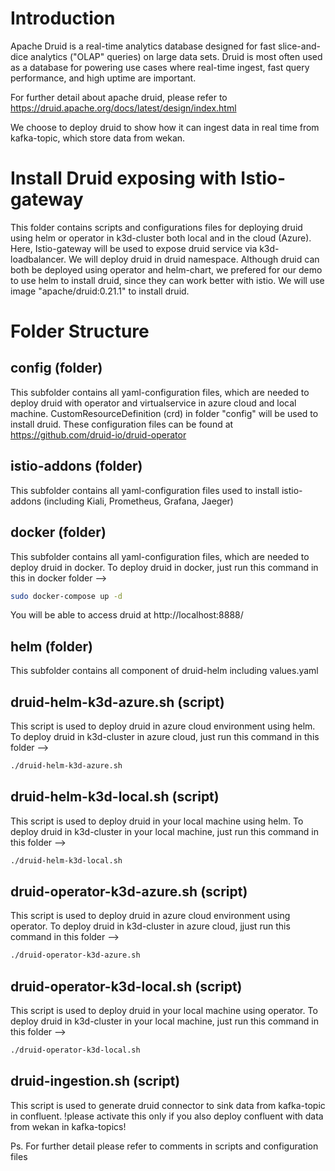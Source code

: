 # Introduction
Apache Druid is a real-time analytics database designed for fast slice-and-dice analytics ("OLAP" queries) on large data sets. Druid is most often used as a database for powering use cases where real-time ingest, fast query performance, and high uptime are important.

For further detail about apache druid, please refer to https://druid.apache.org/docs/latest/design/index.html

We choose to deploy druid to show how it can ingest data in real time from kafka-topic, which store data from wekan.

# Install Druid exposing with Istio-gateway
This folder contains scripts and configurations files for deploying druid using helm or operator in k3d-cluster both local and in the cloud (Azure). Here, Istio-gateway will be used to expose druid service via k3d-loadbalancer. We will deploy druid in druid namespace. Although druid can both be deployed using operator and helm-chart, we prefered for our demo to use helm to install druid, since they can work better with istio. We will use image "apache/druid:0.21.1" to install druid.


# Folder Structure
## config (folder)
This subfolder contains all yaml-configuration files, which are needed to deploy druid with operator and virtualservice in azure cloud and local machine. CustomResourceDefinition (crd) in folder "config" will be used to install druid. These configuration files can be found at https://github.com/druid-io/druid-operator

## istio-addons (folder)
This subfolder contains all yaml-configuration files used to install istio-addons (including Kiali, Prometheus, Grafana, Jaeger)

## docker (folder)
This subfolder contains all yaml-configuration files, which are needed to deploy druid in docker.
To deploy druid in docker, just run this command in this in docker folder -->

```bash
sudo docker-compose up -d
```

You will be able to access druid at http://localhost:8888/

## helm (folder)
This subfolder contains all component of druid-helm including values.yaml

## druid-helm-k3d-azure.sh (script)
This script is used to deploy druid in azure cloud environment using helm. 
To deploy druid in k3d-cluster in azure cloud, just run this command in this folder -->

```bash
./druid-helm-k3d-azure.sh
```

## druid-helm-k3d-local.sh (script)
This script is used to deploy druid in your local machine using helm. 
To deploy druid in k3d-cluster in your local machine, just run this command in this folder -->

```bash
./druid-helm-k3d-local.sh
```

## druid-operator-k3d-azure.sh (script)
This script is used to deploy druid in azure cloud environment using operator. 
To deploy druid in k3d-cluster in azure cloud, jjust run this command in this folder -->

```bash
./druid-operator-k3d-azure.sh
```

## druid-operator-k3d-local.sh (script)
This script is used to deploy druid in your local machine using operator. 
To deploy druid in k3d-cluster in your local machine, just run this command in this folder -->

```bash
./druid-operator-k3d-local.sh
```

## druid-ingestion.sh (script)
This script is used to generate druid connector to sink data from kafka-topic in confluent. 
!please activate this only if you also deploy confluent with data from wekan in kafka-topics!

Ps. For further detail please refer to comments in scripts and configuration files